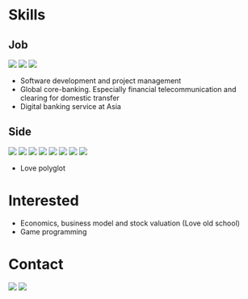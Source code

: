 # Skills
## Job
[<img src="https://img.shields.io/badge/Java-007396?style=flat-square&logo=java&logoColor=white"/>](#)
[<img src="https://img.shields.io/badge/DB2-052FAD?style=flat-square&logo=ibm&logoColor=white"/>](#)
[<img src="https://img.shields.io/badge/11g-F80000?style=flat-square&logo=oracle&logoColor=white"/>](#)

* Software development and project management
* Global core-banking. Especially financial telecommunication and clearing for domestic transfer
* Digital banking service at Asia

## Side
[<img src="https://img.shields.io/badge/Csharp 4.0-239120?style=flat-square&logo=csharp&logoColor=white"/>](#)
[<img src="https://img.shields.io/badge/D-DA1F26?style=flat-square&logo=D&logoColor=white"/>](#)
[<img src="https://img.shields.io/badge/Dart-0175C2?style=flat-square&logo=dart&logoColor=white"/>](#)
[<img src="https://img.shields.io/badge/Flutter-02569B?style=flat-square&logo=Flutter&logoColor=white"/>](#)
[<img src="https://img.shields.io/badge/Golang-00ADD8?style=flat-square&logo=go&logoColor=white"/>](#)
[<img src="https://img.shields.io/badge/Javascript-F7DF1E?style=flat-square&logo=javascript&logoColor=black"/>](#)
[<img src="https://img.shields.io/badge/Python 2.x and 3.x-3776AB?style=flat-square&logo=python&logoColor=white"/>](#)
[<img src="https://img.shields.io/badge/MariaDB-003545?style=flat-square&logo=mariadb&logoColor=white"/>](#)

* Love polyglot

# Interested
* Economics, business model and stock valuation (Love old school)
* Game programming

# Contact
[<img src="https://img.shields.io/badge/im--davidjung-0A66C2?style=flat-square&logo=Linkedin&logoColor=white"/>](https://www.linkedin.com/in/im-davidjung/)
[<img src="https://img.shields.io/badge/david.im-eb531f?style=flat-square&logo=Tistory&logoColor=white"/>](https://davidim.tistory.com)

